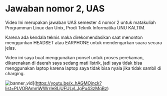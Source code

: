 # Jawaban nomor 2, UAS

Video Ini merupakan jawaban UAS semester 4 nomor 2 untuk matakuliah Programman Linux dan Unix, Prodi Teknik Informatika UNU KALTIM.

Karena ada kendala teknis maka direkomendasikan saat menonton menggunkan HEADSET atau EARPHONE untuk mendengarkan suara secara jelas.

Video ini saya buat menggunakan ponsel untuk proses perekaman, dikarenakan di daerah saya sedang mati listrik, jadi saya tidak bisa menggunakan laptop karena laptop saya tidak bisa nyala jika tidak sambil di charging. 

![banner_vid]({{site.baseurl}}/assets/images/banner_vid.jpg)](https://youtu.be/x_hAGMOjnck?list=PLVORAmmWWrrIe8LjUFULyLJgPu43zMqBz)

